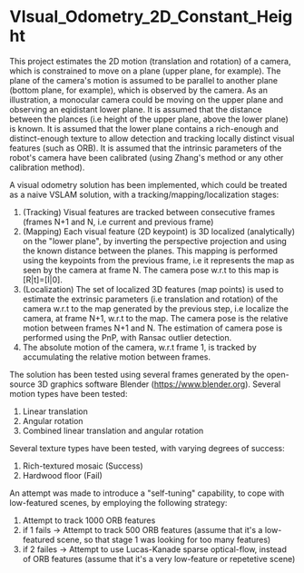 # VIsual_Odometry_2D_Constant_Height

This project estimates the 2D motion (translation and rotation) of a camera, which is constrained to move on a plane (upper plane, for example).
The plane of the camera's motion is assumed to be parallel to another plane (bottom plane, for example), which is observed by the camera.
As an illustration, a monocular camera could be moving on the upper plane and observing an eqidistant lower plane.
It is assumed that the distance between the plances (i.e height of the upper plane, above the lower plane) is known.
It is assumed that the lower plane contains a rich-enough and distinct-enough texture to allow detection and tracking locally distinct visual features (such as ORB).
It is assumed that the intrinsic parameters of the robot's camera have been calibrated (using Zhang's method or any other calibration method).

A visual odometry solution has been implemented, which could be treated as a naive VSLAM solution, with a tracking/mapping/localization stages:
1. (Tracking) Visual features are tracked between consecutive frames (frames N+1 and N, i.e current and previous frame)
2. (Mapping) Each visual feature (2D keypoint) is 3D localized (analytically) on the "lower plane", by inverting the perspective projection and using the known distance between the planes.
This mapping is performed using the keypoints from the previous frame, i.e it represents the map as seen by the camera at frame N. The camera pose 
w.r.t to this map is [R|t]=[I|0].
3. (Localization) The set of localized 3D features (map points) is used to estimate the extrinsic parameters (i.e translation and rotation) of the camera
w.r.t to the map generated by the previous step, i.e localize the camera, at frame N+1, w.r.t to the map. The camera pose is the relative motion between frames N+1 
and N. The estimation of camera pose is performed using the PnP, with Ransac outlier detection.
4. The absolute motion of the camera, w.r.t frame 1, is tracked by accumulating the relative motion between frames.

The solution has been tested using several frames generated by the open-source 3D graphics software Blender (https://www.blender.org).
Several motion types have been tested:
1. Linear translation
2. Angular rotation
3. Combined linear translation and angular rotation

Several texture types have been tested, with varying degrees of success:
1. Rich-textured mosaic (Success)
2. Hardwood floor (Fail)

An attempt was made to introduce a "self-tuning" capability, to cope with low-featured scenes, by employing the following strategy:
1. Attempt to track 1000 ORB features
2. if 1 fails -> Attempt to track 500 ORB features (assume that it's a low-featured scene, so that stage 1 was looking for too many features)
3. if 2 failes -> Attempt to use Lucas-Kanade sparse optical-flow, instead of ORB features (assume that it's a very low-feature or repetetive scene)